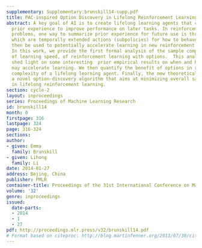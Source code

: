 ```yaml
---
supplementary: Supplementary:brunskill14-supp.pdf
title: PAC-inspired Option Discovery in Lifelong Reinforcement Learning
abstract: A key goal of AI is to create lifelong learning agents that can leverage
  prior experience to improve performance on later tasks. In reinforcement-learning
  problems, one way to summarize prior experience for future use is through options,
  which are temporally extended actions (subpolicies) for how to behave. Options can
  then be used to potentially accelerate learning in new reinforcement learning tasks.
  In this work, we provide the first formal analysis of the sample complexity, a measure
  of learning speed, of reinforcement learning with options.  This analysis helps
  shed light on some interesting  prior empirical results on when and how options
  may accelerate learning. We then quantify the benefit of options in reducing sample
  complexity of a lifelong learning agent. Finally, the new theoretical insights inspire
  a novel option-discovery algorithm that aims at minimizing overall sample complexity
  in lifelong reinforcement learning.
section: cycle-2
layout: inproceedings
series: Proceedings of Machine Learning Research
id: brunskill14
month: 0
firstpage: 316
lastpage: 324
page: 316-324
sections: 
author:
- given: Emma
  family: Brunskill
- given: Lihong
  family: Li
date: 2014-01-27
address: Bejing, China
publisher: PMLR
container-title: Proceedings of the 31st International Conference on Machine Learning
volume: '32'
genre: inproceedings
issued:
  date-parts:
  - 2014
  - 1
  - 27
pdf: http://proceedings.mlr.press/v32/brunskill14.pdf
# Format based on citeproc: http://blog.martinfenner.org/2013/07/30/citeproc-yaml-for-bibliographies/
---
```

